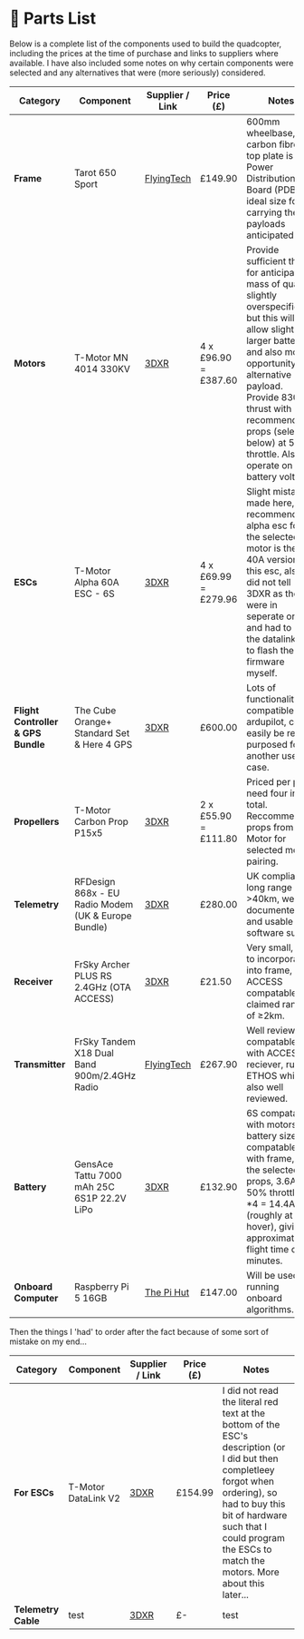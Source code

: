 # 🧩 Parts List

Below is a complete list of the components used to build the quadcopter, including the prices at the time of purchase and links to suppliers where available. I have also included some notes on why certain components were selected and any alternatives that were (more seriously) considered.


| Category        | Component                       | Supplier / Link                                                                 | Price (£) | Notes |
|-----------------|----------------------------------|----------------------------------------------------------------------------------|-----------|-------|
| **Frame**       | Tarot 650 Sport            | [FlyingTech](https://www.flyingtech.co.uk/product/tarot-650-sport-carbon-fibre-foldable-quadcopter-frame/)                           | £149.90    | 600mm wheelbase, carbon fibre, top plate is the Power Distribution Board (PDB), ideal size for carrying the payloads anticipated.  |
| **Motors**      | T-Motor MN 4014 330KV      | [3DXR](https://www.3dxr.co.uk/multirotor-c3/multirotor-motors-c35/t-motor-mn4014-p3510)                                        | 4 x £96.90  = £387.60  | Provide sufficient thrust for anticipated mass of quad, slightly overspecified but this will allow slightly larger battery and also more opportunity for alternative payload. Provide 830g of thrust with recommended props (selected below) at 50% throttle. Also operate on 6S battery voltage. |
| **ESCs**        | T-Motor Alpha 60A ESC - 6S                 | [3DXR](https://www.3dxr.co.uk/multirotor-c3/multirotor-escs-c48/t-motor-alpha-60a-6s-lv-p2888)                                           | 4 x £69.99 = £279.96   | Slight mistake made here, recommended alpha esc for the selected motor is the 40A version of this esc, also did not tell 3DXR as they were in seperate orders and had to buy the datalink v2 to flash the firmware myself. |
| **Flight Controller & GPS Bundle** | The Cube Orange+ Standard Set & Here 4 GPS        | [3DXR](https://www.3dxr.co.uk/autopilots-c2/the-cube-aka-pixhawk-2-1-c9/cube-autopilot-and-combos-c10/cubepilot-bundle-the-cube-orange-standard-set-hx4-06222-here-4-hx4-06248-p5610/s7072)                         | £600.00    | Lots of functionality, compatible with ardupilot, could easily be re-purposed for another use case. |
| **Propellers**  | T-Motor Carbon Prop P15x5         | [3DXR](https://www.3dxr.co.uk/multirotor-c3/multirotor-props-c265/t-motor-carbon-prop-p15x5-p2789)                                             | 2 x £55.90 = £111.80  | Priced per pair, need four in total. Reccommended props from T-Motor for selected motor pairing. |
| **Telemetry**    | RFDesign 868x - EU Radio Modem (UK & Europe Bundle)          | [3DXR](https://www.3dxr.co.uk/radio-gear-c33/telemetry-c31/868-mhz-telemetry-c65/rf-design-rfdesign-rfd-868x-eu-radio-modem-uk-and-europe-bundle-p4243/s4671)                             | £280.00    | UK compliant, long range >40km, well documented and usable software suite. |
| **Receiver**    | FrSky Archer PLUS RS 2.4GHz (OTA ACCESS)          | [3DXR](https://www.3dxr.co.uk/radio-gear-c33/receivers-c112/frsky-archer-plus-rs-2-4ghz-receiver-ota-access-p4556/s5005)                             | £21.50    | Very small, easy to incorporate into frame, ACCESS compatable and claimed range of ≥2km. |
| **Transmitter** | FrSky Tandem X18 Dual Band 900m/2.4GHz Radio              | [FlyingTech](https://www.flyingtech.co.uk/product/frsky-tandem-x18-x18s-x18se-dual-band-900m-2-4ghz-radio/)                                           | £267.90    | Well reviewed, compatable with ACCESS reciever, runs ETHOS which is also well reviewed. |
| **Battery**     | GensAce Tattu 7000 mAh 25C 6S1P 22.2V LiPo                | [3DXR](https://www.3dxr.co.uk/electronics-c78/batteries-c144/gensace-gens-ace-tattu-7000mah-25c-6s1p-22-2v-lipo-with-xt90-p3644)                                         | £132.90    | 6S compatable with motors, battery size compatable with frame, with the selected props, 3.6A @ 50% throttle so *4 = 14.4A (roughly at hover), giving approximate flight time of 30 minutes. |
| **Onboard Computer** | Raspberry Pi 5 16GB | [The Pi Hut](https://thepihut.com/products/raspberry-pi-5-starter-kit?variant=53972414693761)                                        | £147.00    | Will be used for running onboard algorithms. |

Then the things I 'had' to order after the fact because of some sort of mistake on my end...

| Category        | Component                       | Supplier / Link                                                                 | Price (£) | Notes |
|-----------------|----------------------------------|----------------------------------------------------------------------------------|-----------|-------|
| **For ESCs**       | T-Motor DataLink V2            | [3DXR](https://www.3dxr.co.uk/multirotor-c3/multirotor-escs-c48/t-motor-alpha-data-link-v2-p2899)                           | £154.99    | I did not read the literal red text at the bottom of the ESC's description (or I did but then completleey forgot when ordering), so had to buy this bit of hardware such that I could program the ESCs to match the motors. More about this later...  |
| **Telemetry Cable**       | test            | [3DXR](test)                           | £-    | test |
